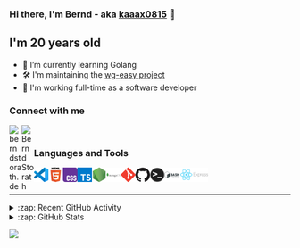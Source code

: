 ### Hi there, I'm Bernd - aka [kaaax0815][portfolio] 👋

## I'm 20 years old

- 🌱 I’m currently learning Golang
- 🛠️ I'm maintaining the [wg-easy project][wg-easy]
- 💼 I'm working full-time as a software developer

### Connect with me

[<img align="left" alt="berndstorath.de" width="22px" src="https://upload.wikimedia.org/wikipedia/commons/f/fa/Globe.svg" />][portfolio]
[<img align="left" alt="Bernd Storath" width="22px" src="https://upload.wikimedia.org/wikipedia/commons/8/81/LinkedIn_icon.svg" color="#fff" />][linkedin]

<br />

### Languages and Tools

<img align="left" alt="Visual Studio Code" width="26px" src="https://raw.githubusercontent.com/github/explore/80688e429a7d4ef2fca1e82350fe8e3517d3494d/topics/visual-studio-code/visual-studio-code.png" />
<img align="left" alt="HTML5" width="26px" src="https://raw.githubusercontent.com/github/explore/80688e429a7d4ef2fca1e82350fe8e3517d3494d/topics/html/html.png" />
<img align="left" alt="CSS3" width="26px" src="https://raw.githubusercontent.com/github/explore/80688e429a7d4ef2fca1e82350fe8e3517d3494d/topics/css/css.png" />
<img align="left" alt="TypeScript" width="26px" src="https://raw.githubusercontent.com/github/explore/80688e429a7d4ef2fca1e82350fe8e3517d3494d/topics/typescript/typescript.png" />
<img align="left" alt="Node.js" width="26px" src="https://raw.githubusercontent.com/github/explore/80688e429a7d4ef2fca1e82350fe8e3517d3494d/topics/nodejs/nodejs.png" />
<img align="left" alt="MongoDB" width="26px" src="https://raw.githubusercontent.com/github/explore/80688e429a7d4ef2fca1e82350fe8e3517d3494d/topics/mongodb/mongodb.png" />
<img align="left" alt="Git" width="26px" src="https://raw.githubusercontent.com/github/explore/80688e429a7d4ef2fca1e82350fe8e3517d3494d/topics/git/git.png" />
<img align="left" alt="GitHub" width="26px" src="https://raw.githubusercontent.com/github/explore/78df643247d429f6cc873026c0622819ad797942/topics/github/github.png" />
<img align="left" alt="Terminal" width="26px" src="https://raw.githubusercontent.com/github/explore/80688e429a7d4ef2fca1e82350fe8e3517d3494d/topics/terminal/terminal.png" />
<img align="left" alt="Bash" width="26px" src="https://raw.githubusercontent.com/github/explore/80688e429a7d4ef2fca1e82350fe8e3517d3494d/topics/bash/bash.png" />
<img align="left" alt="React" width="26px" src="https://raw.githubusercontent.com/github/explore/80688e429a7d4ef2fca1e82350fe8e3517d3494d/topics/react/react.png" />
<img align="left" alt="React" width="26px" src="https://raw.githubusercontent.com/github/explore/80688e429a7d4ef2fca1e82350fe8e3517d3494d/topics/express/express.png" />

<br />
<br />

---

<details>
  <summary>:zap: Recent GitHub Activity</summary>

<!--START_SECTION:activity-->
1. 🗣 Commented on [#2898](https://github.com/nvm-sh/nvm/issues/2898#issuecomment-3426226374) in [nvm-sh/nvm](https://github.com/nvm-sh/nvm)
2.  Unlabeled issue [#2171](https://github.com/wg-easy/wg-easy/issues/2171) in [wg-easy/wg-easy](https://github.com/wg-easy/wg-easy)
3. 🔒 Closed issue [#2174](https://github.com/wg-easy/wg-easy/issues/2174) in [wg-easy/wg-easy](https://github.com/wg-easy/wg-easy)
4. 🗣 Commented on [#2213](https://github.com/wg-easy/wg-easy/pull/2213#issuecomment-3425720276) in [wg-easy/wg-easy](https://github.com/wg-easy/wg-easy)
5. 🗣 Commented on [#2226](https://github.com/wg-easy/wg-easy/pull/2226#issuecomment-3425710484) in [wg-easy/wg-easy](https://github.com/wg-easy/wg-easy)
<!--END_SECTION:activity-->

</details>

<details>
  <summary>:zap: GitHub Stats</summary>

  <img align="left" alt="kaaax0815 GitHub Stats" src="https://github-readme-stats.vercel.app/api?username=kaaax0815&show_icons=true&hide_border=true" />

</details>

[portfolio]: https://berndstorath.de
[linkedin]: https://www.linkedin.com/in/bernd-storath-522090235/
[wg-easy]: https://github.com/wg-easy/wg-easy

![](https://hit.yhype.me/github/profile?user_id=32197462)
